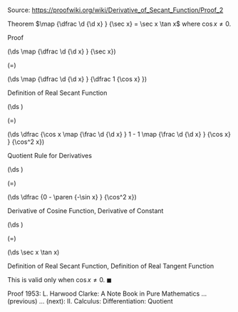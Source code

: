 # 

Source: https://proofwiki.org/wiki/Derivative_of_Secant_Function/Proof_2

Theorem
$\map {\dfrac \d {\d x} } {\sec x} = \sec x \tan x$
where $\cos x \ne 0$.


Proof













\(\ds \map {\dfrac \d {\d x} } {\sec x}\)

\(=\)







\(\ds \map {\dfrac \d {\d x} } {\dfrac 1 {\cos x} }\)





Definition of Real Secant Function














\(\ds \)

\(=\)







\(\ds \dfrac {\cos x \map {\frac \d {\d x} } 1 - 1 \map {\frac \d {\d x} } {\cos x} } {\cos^2 x}\)





Quotient Rule for Derivatives














\(\ds \)

\(=\)







\(\ds \dfrac {0 - \paren {-\sin x} } {\cos^2 x}\)





Derivative of Cosine Function, Derivative of Constant














\(\ds \)

\(=\)







\(\ds \sec x \tan x\)





Definition of Real Secant Function, Definition of Real Tangent Function



This is valid only when $\cos x \ne 0$.
$\blacksquare$


Proof
1953: L. Harwood Clarke: A Note Book in Pure Mathematics ... (previous) ... (next): $\text {II}$. Calculus: Differentiation: Quotient




